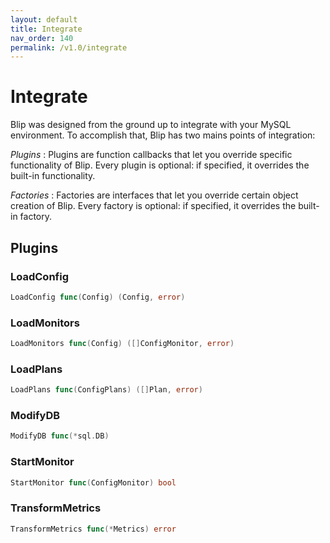 ```yaml
---
layout: default
title: Integrate
nav_order: 140
permalink: /v1.0/integrate
---
```


# Integrate

Blip was designed from the ground up to integrate with your MySQL environment.
To accomplish that, Blip has two mains points of integration:

_Plugins_
: Plugins are function callbacks that let you override specific functionality of Blip.
Every plugin is optional: if specified, it overrides the built-in functionality.

_Factories_
:  Factories are interfaces that let you override certain object creation of Blip.
Every factory is optional: if specified, it overrides the built-in factory.


## Plugins

### LoadConfig

```go
LoadConfig func(Config) (Config, error)
```

### LoadMonitors

```go
LoadMonitors func(Config) ([]ConfigMonitor, error)
```

### LoadPlans

```go
LoadPlans func(ConfigPlans) ([]Plan, error)
```

### ModifyDB

```go
ModifyDB func(*sql.DB)
```

### StartMonitor

```go
StartMonitor func(ConfigMonitor) bool
```

### TransformMetrics

```go
TransformMetrics func(*Metrics) error
```
